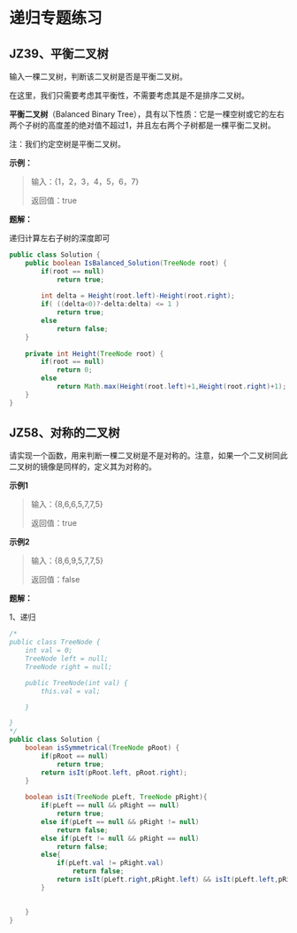 # 递归专题练习

## JZ39、平衡二叉树

输入一棵二叉树，判断该二叉树是否是平衡二叉树。

在这里，我们只需要考虑其平衡性，不需要考虑其是不是排序二叉树。

**平衡二叉树**（Balanced Binary Tree），具有以下性质：它是一棵空树或它的左右两个子树的高度差的绝对值不超过1，并且左右两个子树都是一棵平衡二叉树。

注：我们约定空树是平衡二叉树。

**示例：**

> 输入：{1，2，3，4，5，6，7}
>
> 返回值：true

**题解：**

递归计算左右子树的深度即可

```Java
public class Solution {
    public boolean IsBalanced_Solution(TreeNode root) {
        if(root == null)
            return true;
        
        int delta = Height(root.left)-Height(root.right);
        if( ((delta<0)?-delta:delta) <= 1 )
            return true;
        else
            return false;
    }
    
    private int Height(TreeNode root) {
        if(root == null)
            return 0;
        else 
            return Math.max(Height(root.left)+1,Height(root.right)+1);
    }
}
```

## JZ58、对称的二叉树

请实现一个函数，用来判断一棵二叉树是不是对称的。注意，如果一个二叉树同此二叉树的镜像是同样的，定义其为对称的。

**示例1**

>  输入：{8,6,6,5,7,7,5}
>
> 返回值：true

**示例2**

> 输入：{8,6,9,5,7,7,5}
>
> 返回值：false

**题解：**

1、递归

```Java
/*
public class TreeNode {
    int val = 0;
    TreeNode left = null;
    TreeNode right = null;

    public TreeNode(int val) {
        this.val = val;

    }

}
*/
public class Solution {
    boolean isSymmetrical(TreeNode pRoot) {
        if(pRoot == null)
            return true;
        return isIt(pRoot.left, pRoot.right);
    }
    
    boolean isIt(TreeNode pLeft, TreeNode pRight){
        if(pLeft == null && pRight == null)
            return true;
        else if(pLeft == null && pRight != null)
            return false;
        else if(pLeft != null && pRight == null)
            return false;
        else{
            if(pLeft.val != pRight.val)
                return false;
            return isIt(pLeft.right,pRight.left) && isIt(pLeft.left,pRight.right);
        }

        
    }
}
```

